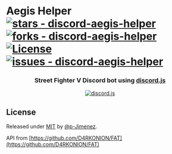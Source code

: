 # Aegis Helper [![stars - discord-aegis-helper](https://img.shields.io/github/stars/p-Jimenez/discord-aegis-helper?style=social)](https://github.com/p-Jimenez/discord-aegis-helper) [![forks - discord-aegis-helper](https://img.shields.io/github/forks/p-Jimenez/discord-aegis-helper?style=social)](https://github.com/p-Jimenez/discord-aegis-helper) [![License](https://img.shields.io/badge/License-MIT-blue)](#license) [![issues - discord-aegis-helper](https://img.shields.io/github/issues/p-Jimenez/discord-aegis-helper)](https://github.com/p-Jimenez/discord-aegis-helper/issues)

<div align="center">
  
  ### Street Fighter V Discord bot using [discord.js](https://discord.js.org/#/)
  [![discord.js](https://img.shields.io/badge/discord.js-7289da?logo=discord&logoColor=white)](https://discord.js.org/#/)


</div>

## License

Released under [MIT](/LICENSE) by [@p-Jimenez](https://github.com/p-Jimenez).

API from [https://github.com/D4RKONION/FAT](https://github.com/D4RKONION/FAT)

